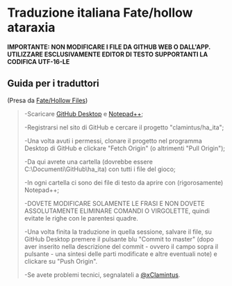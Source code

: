 # Traduzione italiana Fate/hollow ataraxia

**IMPORTANTE: NON MODIFICARE I FILE DA GITHUB WEB O DALL'APP. UTILIZZARE ESCLUSIVAMENTE EDITOR DI TESTO SUPPORTANTI LA CODIFICA UTF-16-LE**

Guida per i traduttori
---
(Presa da [Fate/Hollow Files](https://t.me/joinchat/AAAAAE_hQcxHlSnCgYKDsw))

> -Scaricare [GitHub Desktop](https://desktop.github.com/) e [Notepad++](https://notepad-plus-plus.org/download);
>
> -Registrarsi nel sito di GitHub e cercare il progetto "clamintus/ha_ita";
>
> -Una volta avuti i permessi, clonare il progetto nel programma Desktop di GitHub e clickare "Fetch Origin" (o altrimenti "Pull Origin");
>
> -Da qui avrete una cartella (dovrebbe essere C:\Documenti\GitHub\ha_ita) con tutti i file del gioco;
>
> -In ogni cartella ci sono dei file di testo da aprire con (rigorosamente) Notepad++;
>
> -DOVETE MODIFICARE SOLAMENTE LE FRASI E NON DOVETE ASSOLUTAMENTE ELIMINARE COMANDI O VIRGOLETTE, quindi evitate le righe con le parentesi quadre.
>
> -Una volta finita la traduzione in quella sessione, salvare il file, su GitHub Desktop premere il pulsante blu "Commit to master" (dopo aver inserito nella descrizione del commit - ovvero il campo sopra il pulsante - una sintesi delle parti modificate e altre eventuali note) e clickare su "Push Origin".
>
> -Se avete problemi tecnici, segnalateli a [@xClamintus](https://t.me/xClamintus).
